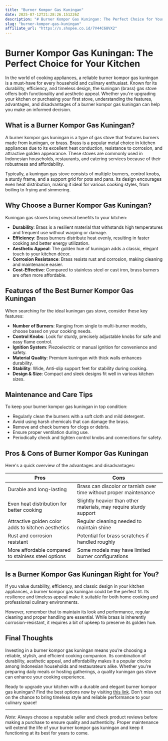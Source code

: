 ```yaml
---
title: "Burner Kompor Gas Kuningan"
date: 2025-07-12T21:28:26.151226Z
description: "# Burner Kompor Gas Kuningan: The Perfect Choice for Your Kitchen..."
slug: "burner-kompor-gas-kuningan"
affiliate_url: "https://s.shopee.co.id/7V44C68VX2"
---
```

# Burner Kompor Gas Kuningan: The Perfect Choice for Your Kitchen

In the world of cooking appliances, a reliable burner kompor gas kuningan is a must-have for every household and culinary enthusiast. Known for its durability, efficiency, and timeless design, the kuningan (brass) gas stove offers both functionality and aesthetic appeal. Whether you're upgrading your kitchen or purchasing your first stove, understanding the features, advantages, and disadvantages of a burner kompor gas kuningan can help you make an informed decision.

## What is a Burner Kompor Gas Kuningan?

A burner kompor gas kuningan is a type of gas stove that features burners made from kuningan, or brass. Brass is a popular metal choice in kitchen appliances due to its excellent heat conduction, resistance to corrosion, and attractive golden appearance. These stoves are commonly used in Indonesian households, restaurants, and catering services because of their robustness and affordability.

Typically, a kuningan gas stove consists of multiple burners, control knobs, a sturdy frame, and a support grid for pots and pans. Its design encourages even heat distribution, making it ideal for various cooking styles, from boiling to frying and simmering.

## Why Choose a Burner Kompor Gas Kuningan?

Kuningan gas stoves bring several benefits to your kitchen:

- **Durability**: Brass is a resilient material that withstands high temperatures and frequent use without warping or damage.
- **Efficiency**: Brass burners distribute heat evenly, resulting in faster cooking and better energy utilization.
- **Aesthetic Appeal**: The golden hue of kuningan adds a classic, elegant touch to your kitchen décor.
- **Corrosion Resistance**: Brass resists rust and corrosion, making cleaning and maintenance easier.
- **Cost-Effective**: Compared to stainless steel or cast iron, brass burners are often more affordable.

## Features of the Best Burner Kompor Gas Kuningan

When searching for the ideal kuningan gas stove, consider these key features:

- **Number of Burners**: Ranging from single to multi-burner models, choose based on your cooking needs.
- **Control Knobs**: Look for sturdy, precisely adjustable knobs for safe and easy flame control.
- **Ignition System**: Piezoelectric or manual ignition for convenience and safety.
- **Material Quality**: Premium kuningan with thick walls enhances durability.
- **Stability**: Wide, Anti-slip support feet for stability during cooking.
- **Design & Size**: Compact and sleek designs fit well in various kitchen sizes.

## Maintenance and Care Tips

To keep your burner kompor gas kuningan in top condition:

- Regularly clean the burners with a soft cloth and mild detergent.
- Avoid using harsh chemicals that can damage the brass.
- Remove and check burners for clogs or debris.
- Ensure proper ventilation during use.
- Periodically check and tighten control knobs and connections for safety.

## Pros & Cons of Burner Kompor Gas Kuningan

Here's a quick overview of the advantages and disadvantages:

| **Pros** | **Cons** |
|---|---|
| Durable and long-lasting | Brass can discolor or tarnish over time without proper maintenance |
| Even heat distribution for better cooking | Slightly heavier than other materials, may require sturdy support |
| Attractive golden color adds to kitchen aesthetics | Regular cleaning needed to maintain shine |
| Rust and corrosion resistant | Potential for brass scratches if handled roughly |
| More affordable compared to stainless steel options | Some models may have limited burner configurations |

## Is a Burner Kompor Gas Kuningan Right for You?

If you value durability, efficiency, and classic design in your kitchen appliances, a burner kompor gas kuningan could be the perfect fit. Its resilience and timeless appeal make it suitable for both home cooking and professional culinary environments.

However, remember that to maintain its look and performance, regular cleaning and proper handling are essential. While brass is inherently corrosion-resistant, it requires a bit of upkeep to preserve its golden hue.

## Final Thoughts

Investing in a burner kompor gas kuningan means you’re choosing a reliable, stylish, and efficient cooking companion. Its combination of durability, aesthetic appeal, and affordability makes it a popular choice among Indonesian households and restaurateurs alike. Whether you're preparing daily meals or hosting gatherings, a quality kuningan gas stove can enhance your cooking experience.

Ready to upgrade your kitchen with a durable and elegant burner kompor gas kuningan? Find the best options now by visiting [this link](https://s.shopee.co.id/7V44C68VX2). Don't miss out on the chance to bring timeless style and reliable performance to your culinary space!

---

*Note:* Always choose a reputable seller and check product reviews before making a purchase to ensure quality and authenticity. Proper maintenance will extend the life of your burner kompor gas kuningan and keep it functioning at its best for years to come.
